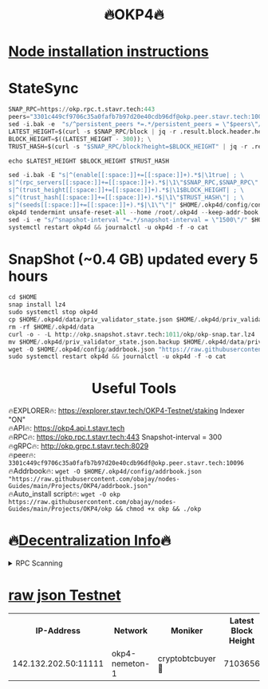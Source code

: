 <h1 align="center"> 🔥OKP4🔥</h1>


[Node installation instructions](https://github.com/obajay/nodes-Guides/tree/main/Projects/OKP4)
=

# StateSync
```python
SNAP_RPC=https://okp.rpc.t.stavr.tech:443
peers="3301c449cf9706c35a0fafb7b97d20e40cdb96df@okp.peer.stavr.tech:10096"
sed -i.bak -e  "s/^persistent_peers *=.*/persistent_peers = \"$peers\"/" ~/.okp4d/config/config.toml
LATEST_HEIGHT=$(curl -s $SNAP_RPC/block | jq -r .result.block.header.height); \
BLOCK_HEIGHT=$((LATEST_HEIGHT - 300)); \
TRUST_HASH=$(curl -s "$SNAP_RPC/block?height=$BLOCK_HEIGHT" | jq -r .result.block_id.hash)

echo $LATEST_HEIGHT $BLOCK_HEIGHT $TRUST_HASH

sed -i.bak -E "s|^(enable[[:space:]]+=[[:space:]]+).*$|\1true| ; \
s|^(rpc_servers[[:space:]]+=[[:space:]]+).*$|\1\"$SNAP_RPC,$SNAP_RPC\"| ; \
s|^(trust_height[[:space:]]+=[[:space:]]+).*$|\1$BLOCK_HEIGHT| ; \
s|^(trust_hash[[:space:]]+=[[:space:]]+).*$|\1\"$TRUST_HASH\"| ; \
s|^(seeds[[:space:]]+=[[:space:]]+).*$|\1\"\"|" $HOME/.okp4d/config/config.toml
okp4d tendermint unsafe-reset-all --home /root/.okp4d --keep-addr-book
sed -i -e "s/^snapshot-interval *=.*/snapshot-interval = \"1500\"/" $HOME/.okp4d/config/app.toml
systemctl restart okp4d && journalctl -u okp4d -f -o cat

```
# SnapShot (~0.4 GB) updated every 5 hours
```python
cd $HOME
snap install lz4
sudo systemctl stop okp4d
cp $HOME/.okp4d/data/priv_validator_state.json $HOME/.okp4d/priv_validator_state.json.backup
rm -rf $HOME/.okp4d/data
curl -o - -L http://okp.snapshot.stavr.tech:1011/okp/okp-snap.tar.lz4 | lz4 -c -d - | tar -x -C $HOME/.okp4d --strip-components 2
mv $HOME/.okp4d/priv_validator_state.json.backup $HOME/.okp4d/data/priv_validator_state.json
wget -O $HOME/.okp4d/config/addrbook.json "https://raw.githubusercontent.com/obajay/nodes-Guides/main/Projects/OKP4/addrbook.json"
sudo systemctl restart okp4d && journalctl -u okp4d -f -o cat
```
 <h1 align="center"> Useful Tools</h1>

🔥EXPLORER🔥:          https://explorer.stavr.tech/OKP4-Testnet/staking        Indexer "ON" \
🔥API🔥:                       https://okp4.api.t.stavr.tech \
🔥RPC🔥:                      https://okp.rpc.t.stavr.tech:443                  Snapshot-interval = 300 \
🔥gRPC🔥:                    http://okp.grpc.t.stavr.tech:8029 \
🔥peer🔥:                     `3301c449cf9706c35a0fafb7b97d20e40cdb96df@okp.peer.stavr.tech:10096` \
🔥Addrbook🔥:    ```wget -O $HOME/.okp4d/config/addrbook.json "https://raw.githubusercontent.com/obajay/nodes-Guides/main/Projects/OKP4/addrbook.json"``` \
🔥Auto_install script🔥: ```wget -O okp https://raw.githubusercontent.com/obajay/nodes-Guides/main/Projects/OKP4/okp && chmod +x okp && ./okp```

🔥[Decentralization Info](https://github.com/obajay/StateSync-snapshots/tree/main/Projects/OKP4/Decentralization)🔥
=

<details>
<summary>RPC Scanning</summary>

<h2 align="center"> We scan nodes in real time every 4 hours. And we provide the final result of RPC endpoints.
We cannot influence the operation of these nodes in any way. </h2>


```python
If Voting Power is higher than 0 --> then the Node is a validator of the network and may be subject to attack and be a potential threat to the chain.
```
```python
We marked such validators with a red symbol
```

</details>

[raw json Testnet](https://rpc-check.okpt.stavr.tech/okpt/rpc-okpt-result.json)
=




<table><tr><th>IP-Address</th><th>Network</th><th>Moniker</th><th>Latest Block Height</th><th>Earliest Block Height</th><th>Catching Up</th><th>Tx Index</th><th>Voting Power</th><th>Scan Time</th></tr><tr><td>142.132.202.50:11111</td><td>okp4-nemeton-1</td><td>cryptobtcbuyer 🔴</td><td>7103656</td><td>7010294</td><td>False</td><td>off</td><td>134928</td><td>2024-03-22T22:27:09.269890810UTC</td></tr></table>
